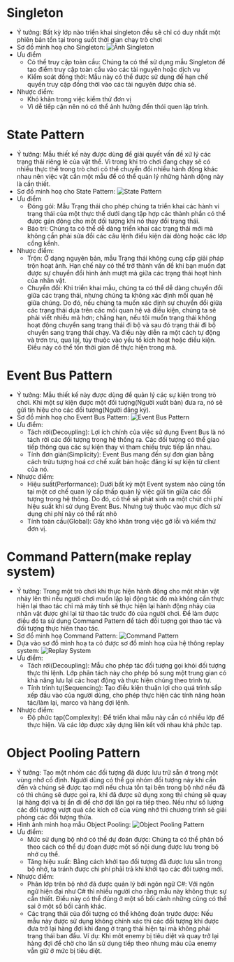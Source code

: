 # Singleton
* Ý tưởng: Bất kỳ lớp nào triển khai singleton đều sẽ chỉ có duy nhất một phiên bản tồn tại trong suốt thời gian chạy trò chơi
* Sơ đồ minh hoạ cho Singleton: ![Ảnh Singleton](Assets/images/SingletonImg.png)
* Ưu điểm
    - Có thể truy cập toàn cầu: Chúng ta có thể sử dụng mẫu Singleton để tạo điểm truy cập toàn cầu vào các tài nguyên hoặc dịch vụ
    - Kiểm soát đồng thời: Mẫu này có thể được sử dụng để hạn chế quyền truy cập đồng thời vào các tài nguyên được chia sẻ.
* Nhược điểm:
    - Khó khăn trong việc kiểm thử đơn vị
    - Vì dễ tiếp cận nên nó có thể ảnh hưởng đến thói quen lập trình.
# State Pattern
* Ý tưởng: Mẫu thiết kế này được dùng để giải quyết vấn đề xử lý các trạng thái riêng lẻ của vật thể. Vì trong khi trò chơi đang chạy sẽ có nhiều thực thể trong trò chơi có thể chuyển đổi nhiều hành động khác nhau nên việc vật cần một mẫu để có thể quản lý những hành dộng này là cần thiết.
* Sơ đồ minh hoạ cho State Pattern: ![State Pattern](Assets/images/StatePattern.png)
* Ưu điểm
    - Đóng gói: Mẫu Trạng thái cho phép chúng ta triển khai các hành vi trạng thái của một thực thể dưới dạng tập hợp các thành phần có thể được gán động cho một đối tượng khi nó thay đổi trạng thái.
    - Bảo trì: Chúng ta có thể dễ dàng triển khai các trạng thái mới mà không cần phải sửa đổi các câu lệnh điều kiện dài dòng hoặc các lớp cồng kềnh.
* Nhược điểm:
    - Trộn: Ở dạng nguyên bản, mẫu Trạng thái không cung cấp giải pháp trộn hoạt ảnh. Hạn chế này có thể trở thành vấn đề khi bạn muốn đạt được sự chuyển đổi hình ảnh mượt mà giữa các trạng thái hoạt hình của nhân vật.
    - Chuyển đổi: Khi triển khai mẫu, chúng ta có thể dễ dàng chuyển đổi giữa các trạng thái, nhưng chúng ta không xác định mối quan hệ giữa chúng. Do đó, nếu chúng ta muốn xác định sự chuyển đổi giữa các trạng thái dựa trên các mối quan hệ và điều kiện, chúng ta sẽ phải viết nhiều mã hơn; chẳng hạn, nếu tôi muốn trạng thái không hoạt động chuyển sang trạng thái đi bộ và sau đó trạng thái đi bộ chuyển sang trạng thái chạy. Và điều này diễn ra một cách tự động và trơn tru, qua lại, tùy thuộc vào yếu tố kích hoạt hoặc điều kiện. Điều này có thể tốn thời gian để thực hiện trong mã.
# Event Bus Pattern
* Ý tưởng: Mẫu thiết kế này được dùng để quản lý các sự kiện trong trò chơi. Khi một sự kiện được một đối tượng(Người xuất bản) đưa ra, nó sẽ gửi tín hiệu cho các đối tượng(Người đăng ký).
* Sơ đồ minh hoạ cho Event Bus Pattern: ![Event Bus Pattern](Assets/images/EventBusPattern.png)
* Ưu điểm:
    - Tách rời(Decoupling): Lợi ích chính của việc sử dụng Event Bus là nó tách rời các đối tượng trong hệ thống ra. Các đối tượng có thể giao tiếp thông qua các sự kiện thay vì tham chiếu trực tiếp lẫn nhau.
    - Tính đơn giản(Simplicity): Event Bus mang đến sự đơn gian bằng cách trừu tượng hoá cơ chế xuất bản hoặc đăng kí sự kiện từ client của nó.
* Nhược điểm:
    - Hiệu suất(Performance): Dưới bất kỳ một Event system nào cũng tồn tại một cơ chế quan lý cấp thấp quản lý việc gửi tin giữa các đối tượng trong hệ thông. Do đó, có thể sẽ phát sinh ra một chút chi phí hiệu suất khi sử dụng Event Bus. Nhưng tuỳ thuộc vào mục đích sử dụng chi phí này có thể rất nhỏ
    - Tính toàn cầu(Global): Gây khó khăn trong việc gỡ lỗi và kiểm thử đơn vị.
# Command Pattern(make replay system)
* Ý tưởng: Trong một trò chơi khi thực hiện hành động cho một nhân vật nhảy lên thì nếu người chơi muốn lặp lại động tác đó mà không cần thực hiện lại thao tác chỉ mà máy tính sẽ thực hiện lại hành động nhảy của nhân vật được ghi lại từ thao tác trước đó của người chơi. Để làm được điều đó ta sử dụng Command Pattern để tách đối tượng gọi thao tác và đối tượng thực hiên thao tác.
* Sơ đồ minh hoạ Command Pattern: ![Command Pattern](Assets/images/CommandPattern.png)
* Dựa vào sơ đồ mình hoạ ta có được sơ đồ mình hoạ của hệ thông replay system: ![Replay System](Assets/images/ReplaySystemByCommandPattern.png)
* Ưu điểm: 
    * Tách rời(Decoupling): Mẫu cho phép tác đối tượng gọi khỏi đối tượng thực thi lệnh. Lớp phân tách này cho phép bổ sung một trung gian có khả năng lưu lại các hoạt động và thực hiện chúng theo trình tự.
    * Tính trình tự(Sequencing): Tạo điều kiện thuận lợi cho quá trình sắp xếp đầu vào của người dùng, cho phép thực hiện các tính năng hoàn tác/làm lại, marco và hàng đợi lệnh.
* Nhược điểm:
    * Độ phức tạp(Complexity): Để triển khai mẫu này cần có nhiều lớp để thực hiện. Và các lớp được xây dựng liên kết với nhau khá phức tạp.
# Object Pooling Pattern
* Ý tưởng: Tạo một nhóm các đối tượng đã được lưu trữ sẵn ở trong một vùng nhớ cố định. Người dùng có thể gọi nhóm đối tượng này khi cần đến và chúng sẽ được tạo mới nếu chưa tồn tại bên trong bộ nhớ nếu đã có thì chúng sẽ được gọi ra, khi đã được sử dụng xong thì chúng sẽ quay lại hàng đợi và bị ẩn đi để chờ đợi lần gọi ra tiếp theo. Nếu như số lượng các đối tượng vượt quá các kích cỡ của vùng nhớ thì chương trình sẽ giải phóng các đối tượng thừa.
* Hình ảnh minh hoạ mẫu Object Pooling: ![Object Pooling Pattern](Assets/images/ObjectPool.png)
* Ưu điểm: 
    * Mức sử dụng bộ nhớ có thể dự đoán được: Chúng ta có thể phân bổ theo cách có thể dự đoạn được một số nội dung được lưu trong bộ nhớ cụ thể.
    * Tăng hiệu xuất: Bằng cách khởi tạo đối tượng đã được lưu sẵn trong bộ nhớ, ta tránh được chi phí phải trả khi khởi tạo các đối tượng mới.
* Nhược điểm: 
    * Phân lớp trên bộ nhớ đã được quản lý bởi ngôn ngữ C#: Với ngôn ngữ hiện đại như C# thì nhiều người cho rằng mẫu này không thực sự cần thiết. Điều này có thể đúng ở một số bối cảnh những cũng có thể sai ở một số bối cảnh khác.
    * Các trạng thái của đối tượng có thể không đoán trước được: Nếu mẫu này được sử dụng không chính xác thì các đối tượng khi được đưa trở lại hàng đợi khi đang ở trạng thái hiện tại mà không phải trạng thái ban đầu. Ví dụ: Khi môt enemy bị tiêu diệt và quay trở lại hàng đợi để chờ cho lần sử dụng tiếp theo nhưng máu của enemy vẫn giữ ở mức bị tiêu diệt.